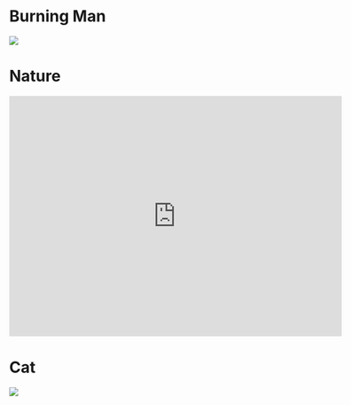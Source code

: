 <!DOCTYPE html>
<html>
<head>
  <title>Zpracovaný úkol</title>
</head>
<body>

<h1>Burning Man</h1>
 <a href="https://s-media-cache-ak0.pinimg.com/originals/78/f9/83/78f9837962ad988adc03d0b2fe59e5d9.jpg" target="_blank"><img src="https://s-media-cache-ak0.pinimg.com/originals/78/f9/83/78f9837962ad988adc03d0b2fe59e5d9.jpg" border="0"/></a>

<h1>Nature</h1>
  <iframe width='600' height='434' src='https://pictures.lytro.com/NickRose/pictures/1004081/embed' frameborder='0' allowfullscreen scrolling='no'></iframe>
<!--obrázek ze serveru: https://pictures.lytro.com/-->
  
<h1>Cat</h1>
 <a href="http://www.downloadfeast.com/wp-content/uploads/2016/05/cats/catcat-cat.gif" target="_blank"><img src="http://www.downloadfeast.com/wp-content/uploads/2016/05/cats/catcat-cat.gif" border="0"/></a>
<!--gif je ze serveru: https://www.catgifpage.com/-->

</body>
</html>

